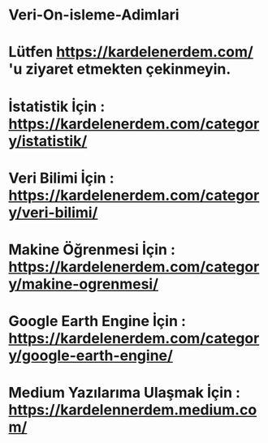 # Veri-On-isleme-Adimlari
# Lütfen https://kardelenerdem.com/ 'u ziyaret etmekten çekinmeyin.
# İstatistik İçin : https://kardelenerdem.com/category/istatistik/
# Veri Bilimi İçin : https://kardelenerdem.com/category/veri-bilimi/
# Makine Öğrenmesi İçin : https://kardelenerdem.com/category/makine-ogrenmesi/
# Google Earth Engine İçin : https://kardelenerdem.com/category/google-earth-engine/
# Medium Yazılarıma Ulaşmak İçin : https://kardelennerdem.medium.com/
